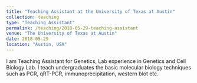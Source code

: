 ```yaml
---
title: "Teaching Assistant at the University of Texas at Austin"
collection: teaching
type: "Teaching Assistant"
permalink: /teaching/2018-05-29-teaching-assistant
venue: "The University of Texas at Austin"
date: 2018-05-29
location: "Austin, USA"
---
```


I am Teaching Assistant for Genetics, Lab experience in Genetics and Cell Biology Lab. 
I teach undergraduates the basic molecular biology techniques such as PCR, qRT-PCR, immunoprecipitation, western blot etc. 
